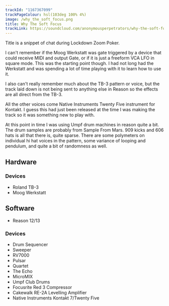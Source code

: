 ```yaml
---
trackId: "1167367099"
trackPageColour: hsl(103deg 100% 4%)
image: /why_the_soft_focus.png
title: Why The Soft Focus
trackLink: https://soundcloud.com/anonymousperpetrators/why-the-soft-focus
---
```

Title is a snippet of chat during Lockdown Zoom Poker.

I can't remember if the Moog Werkstatt was gate triggered by a device that could receive MIDI and output Gate, or if it is just a freeform VCA LFO in square mode. This was the starting point though. I had not long had the Werkstatt and was spending a lot of time playing with it to learn how to use it.

I also can't really remember much about the TB-3 pattern or voice, but the track laid down is not being sent to anything else in Reason so the effects are all direct from the TB-3.

All the other voices come Native Instruments Twenty Five instrument for Kontakt. I guess this had just been released at the time I was making the track so it was something new to play with.

At this point in time I was using Umpf drum machines in reason quite a bit. The drum samples are probably from Sample From Mars. 909 kicks and 606 hats is all that there is, quite sparse. There are some polymeters on individual hi hat voices in the pattern, some variance of looping and pendulum, and quite a bit of randomness as well.

## Hardware

### Devices

- Roland TB-3
- Moog Werkstatt

## Software

- Reason 12/13

### Devices

- Drum Sequencer
- Sweeper
- RV7000
- Pulsar
- Quartet
- The Echo
- MicroMIX
- Umpf Club Drums
- Focusrite Red 3 Compressor
- Cakewalk RE-2A Levelling Amplifier
- Native Instruments Kontakt 7/Twenty Five
